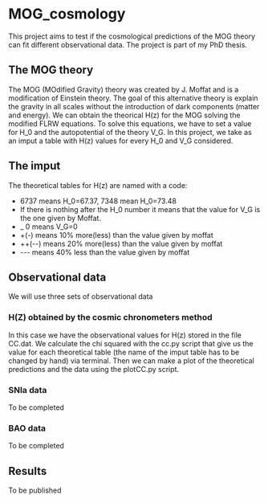 # MOG_cosmology

This project aims to test if the cosmological predictions of the MOG theory can fit different observational data. The project is part of my PhD thesis.

## The MOG theory

The MOG (MOdified Gravity) theory was created by J. Moffat and is a modification of Einstein theory. The goal of this alternative theory is explain the gravity in all scales without the introduction of dark components (matter and energy). We can obtain the theorical H(z) for  the MOG solving the modified FLRW equations. To solve this equations, we have to set a value for H_0 and the autopotential of the theory V_G. In this project, we take as an imput a table with H(z) values for every H_0 and V_G considered.

## The imput

The theoretical tables for H(z) are named with a code:
- 6737 means H_0=67.37, 7348 mean H_0=73.48
- If there is nothing after the H_0 number it means that the value for V_G is the one given by Moffat.
- _ 0 means V_G=0
- +(-) means 10% more(less) than the value given by moffat
- ++(--) means 20% more(less) than the value given by moffat
- --- means 40% less than the value given by moffat

## Observational data
We will use three sets of observational data

### H(Z) obtained by the cosmic chronometers method
In this case we have the observational values for H(z) stored in the file CC.dat. We calculate the chi squared with the cc.py script that give us the value for each theoretical table (the name of the imput table has to be changed by hand) via terminal. Then we can make a plot of the theoretical predictions and the data using the plotCC.py script.

### SNIa data
To be completed

### BAO data
To be completed

## Results
To be published
